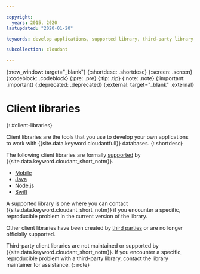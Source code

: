 ```yaml
---

copyright:
  years: 2015, 2020
lastupdated: "2020-01-20"

keywords: develop applications, supported library, third-party library

subcollection: cloudant

---
```


{:new_window: target="_blank"}
{:shortdesc: .shortdesc}
{:screen: .screen}
{:codeblock: .codeblock}
{:pre: .pre}
{:tip: .tip}
{:note: .note}
{:important: .important}
{:deprecated: .deprecated}
{:external: target="_blank" .external}

<!-- Acrolinx: 2019-01-15 -->

# Client libraries
{: #client-libraries}

Client libraries are the tools that you use to develop your own applications
to work with {{site.data.keyword.cloudantfull}} databases.
{: shortdesc}

The following client libraries are formally [supported](/docs/Cloudant?topic=cloudant-supported-client-libraries#supported-client-libraries) by {{site.data.keyword.cloudant_short_notm}}.

-	[Mobile](/docs/Cloudant?topic=cloudant-supported-client-libraries#mobile-supported)
-	[Java](/docs/Cloudant?topic=cloudant-supported-client-libraries#java-supported)
-	[Node.js](/docs/Cloudant?topic=cloudant-supported-client-libraries#node-js-supported)
-	[Swift](/docs/Cloudant?topic=cloudant-supported-client-libraries#swift)

A supported library is one where you can contact {{site.data.keyword.cloudant_short_notm}} if you encounter a specific,
reproducible problem in the current version of the library.

Other client libraries have been created by
[third parties](/docs/Cloudant?topic=cloudant-third-party-client-libraries#third-party-client-libraries) or are no longer officially supported.

Third-party client libraries are not maintained or supported by {{site.data.keyword.cloudant_short_notm}}. If you encounter a specific, reproducible problem with a third-party library, contact the library maintainer for assistance.
{: note}

